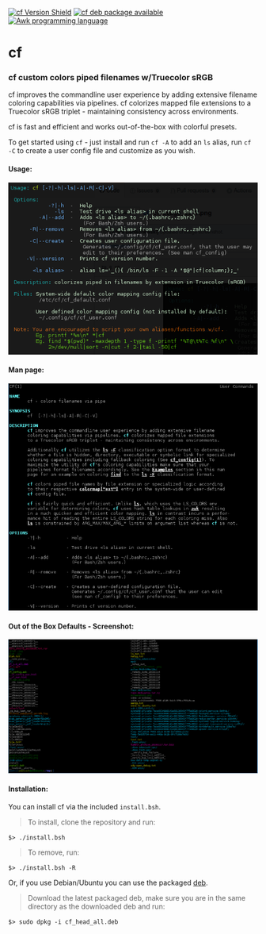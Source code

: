 [![cf Version Shield](https://img.shields.io/badge/dynamic/json?color=brightgreen&style=plastic&logo=GitHub&label=version&query=tag_name&url=https%3A%2F%2Fapi.github.com%2Frepos%2FAdamDanischewski%2Fcf%2Freleases%2Flatest)](https://api.github.com/repos/AdamDanischewski/cf/releases/latest) [![cf deb package available](https://img.shields.io/badge/deb-package-orange?style=plastic&logo=Ubuntu)](https://github.com/AdamDanischewski/cf/raw/debian/cf_head_all.deb) [![Awk programming language](https://img.shields.io/badge/awk-lang-blue?style=plastic)](https://pement.org/awk/awk1line.txt)

# cf 
### cf custom colors piped filenames w/Truecolor sRGB 
cf improves the commandline user experience by adding extensive filename
coloring capabilities via pipelines. cf colorizes mapped file extensions
to a Truecolor sRGB triplet - maintaining consistency across environments.

cf is fast and efficient and works out-of-the-box with colorful presets.

To get started using `cf` - just install and run `cf -A` to add an `ls` alias, 
run `cf -C` to create a user config file and customize as you wish. 

#### Usage: 
![cf usage ss](https://raw.githubusercontent.com/AdamDanischewski/cf/assets/cf_usage_ss_1.png)

#### Man page:
![cf man page](https://raw.githubusercontent.com/AdamDanischewski/cf/assets/cf_man_ss_1.png)

#### Out of the Box Defaults - Screenshot: 
![cf ss](https://raw.githubusercontent.com/AdamDanischewski/cf/assets/cf_ss_1.png)

#### Installation: 
You can install cf via the included `install.bsh`.<br>
> To install, clone the repository and run: 
```shell 
$> ./install.bsh
```
> To remove, run: 
```shell
$> ./install.bsh -R 
```
Or, if you use Debian/Ubuntu you can use the packaged [deb](https://github.com/AdamDanischewski/cf/raw/debian/cf_head_all.deb).
> Download the latest packaged deb, make sure you are in the same directory as the downloaded deb and run: 
```shell 
$> sudo dpkg -i cf_head_all.deb
```
